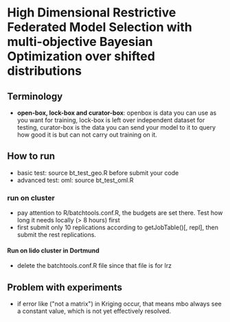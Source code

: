 # High Dimensional Restrictive Federated Model Selection with multi-objective Bayesian Optimization over shifted distributions

## Terminology
- **open-box, lock-box and curator-box**: openbox is data you can use as you want for training, lock-box is left over independent dataset for testing,  curator-box is the data you can send your model to it to query how good it is but can not carry out training on it. 

## How to run
- basic test: source bt_test_geo.R before submit your code
- advanced test: oml: source bt_test_oml.R 

### run on cluster
- pay attention to R/batchtools.conf.R, the budgets are set there. Test how long it needs locally (> 8 hours) first
- first submit only 10 replications according to getJobTable()[, repl], then submit the rest replications.

#### Run on lido cluster in Dortmund
- delete the batchtools.conf.R file since that file is for lrz

## Problem with experiments
- if error like ("not a matrix") in Kriging occur, that means mbo always see a constant value, which is not yet effectively resolved.
